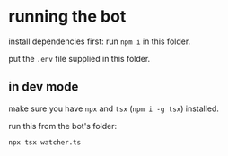 # running the bot

install dependencies first: run `npm i` in this folder.

put the `.env` file supplied in this folder.

## in dev mode
make sure you have `npx` and `tsx` (`npm i -g tsx`) installed.

run this from the bot's folder:

```shell
npx tsx watcher.ts
```
